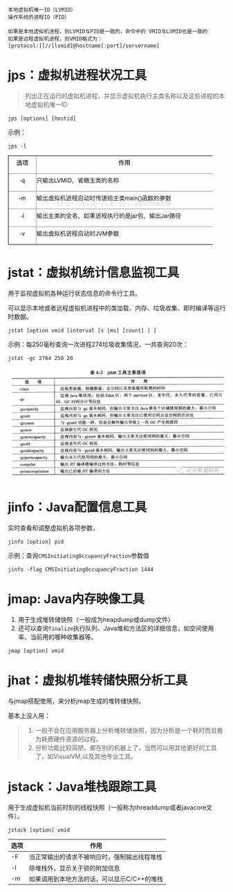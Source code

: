 ```
本地虚拟机唯一ID（LVMID）
操作系统的进程ID（PID）

如果是本地虚拟机进程，则LVMID与PID是一致的，命令中的 VMID与LVMID也是一致的
如果是远程虚拟机进程，则VMID格式为：
[protocol:][//]lvmid[@hostname[:port]/servername]
```
# jps：虚拟机进程状况工具
> 列出正在运行的虚拟机进程，并显示虚拟机执行主类名称以及这些进程的本地虚拟机唯一ID
```shell
jps [options] [hostid]
```
示例：
```shell
jps -l
```
![](image/jvm-jps.png)
# jstat：虚拟机统计信息监视工具
用于监视虚拟机各种运行状态信息的命令行工具。
 
可以显示本地或者远程虚拟机进程中的类加载、内存、垃圾收集、即时编译等运行时数据。

```shell
jstat [option vmid [interval [s |ms] [count] ] ]
```
示例：每250毫秒查询一次进程274垃圾收集情况，一共查询20次：
```shell
jstat -gc 2764 250 20
```

![](image/jvm-jstat.png)

# jinfo：Java配置信息工具
实时查看和调整虚拟机各项参数，
```shell
jinfo [option] pid
``` 
示例：查询`CMSInitiatingOccupancyFraction`参数值
```shell
jinfo -flag CMSInitiatingOccupancyFraction 1444
```
# jmap: Java内存映像工具
1. 用于生成堆转储快照（一般成为heapdump或dump文件）
2. 还可以查询`finalize`执行队列、Java堆和方法区的详细信息，如空间使用率、当前用的哪种收集器等。

```shell
jmap [option] vmid
```
# jhat：虚拟机堆转储快照分析工具
与jmap搭配使用，来分析jmap生成的堆转储快照。

基本上没人用：
> 1. 一般不会在应用服务器上分析堆转储快照，因为分析是一个耗时而且极为耗费硬件资源的过程。
> 2. 分析功能比较简陋，都在别的机器上了，当然可以用其他更好的工具了，如VisualVM,以及其他专业工具。

# jstack：Java堆栈跟踪工具
用于生成虚拟机当前时刻的线程快照（一般称为threaddump或者javacore文件）。

```shell
jstack [option] vmid
```
| 选项  | 作用                       |
|-----|--------------------------|
| -F  | 当正常输出的请求不被响应时，强制输出线程堆栈   |
| -l  | 除堆栈外，显示关于锁的附加信息          |
| -m  | 如果调用到本地方法的话，可以显示C/C++的堆栈 |


